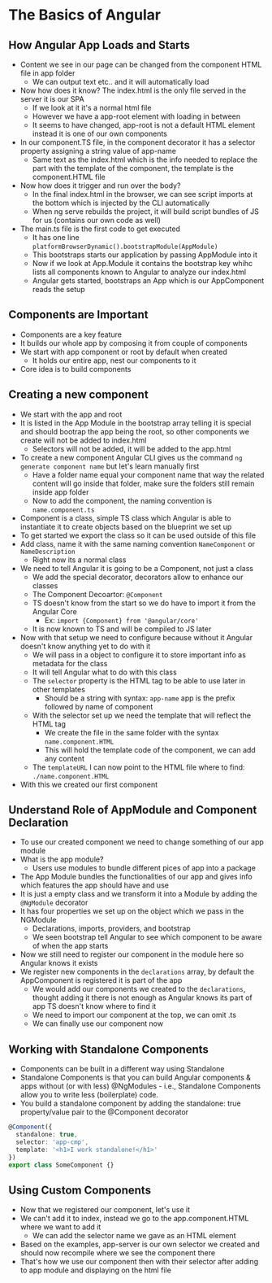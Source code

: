 # The Basics of Angular

## How Angular App Loads and Starts
* Content we see in our page can be changed from the component HTML file in app folder
  * We can output text etc.. and it will automatically load
* Now how does it know? The index.html is the only file served in the server it is our SPA
  * If we look at it it's a normal html file
  * However we have a app-root element with loading in between
  * It seems to have changed, app-root is not a default HTML element instead it is one of our own components
* In our component.TS file, in the component decorator it has a selector property assigning a string value of app-name
  * Same text as the index.html which is the info needed to replace the part with the template of the component, the template is the component.HTML file
* Now how does it trigger and run over the body?
  * In the final index.html in the browser, we can see script imports at the bottom which is injected by the CLI automatically
  * When ng serve rebuilds the project, it will build script bundles of JS for us (contains our own code as well)
* The main.ts file is the first code to get executed
  * It has one line `platformBrowserDynamic().bootstrapModule(AppModule)`
  * This bootstraps starts our application by passing AppModule into it
  * Now if we look at App.Module it contains the bootstrap key whihc lists all components known to Angular to analyze our index.html
  * Angular gets started, bootstraps an App which is our AppComponent reads the setup

## Components are Important
* Components are a key feature
* It builds our whole app by composing it from couple of components
* We start with app component or root by default when created
  * It holds our entire app, nest our components to it
* Core idea is to build components

## Creating a new component
* We start with the app and root
* It is listed in the App Module in the bootstrap array telling it is special and should bootrap the app being the root, so other components we create will not be added to index.html
  * Selectors will not be added, it will be added to the app.html
* To create a new component Angular CLI gives us the command `ng generate component name` but let's learn manually first
  * Have a folder name equal your component name that way the related content will go inside that folder, make sure the folders still remain inside app folder
  * Now to add the component, the naming convention is `name.component.ts`
* Component is a class, simple TS class which Angular is able to instantiate it to create objects based on the blueprint we set up
* To get started we export the class so it can be used outside of this file
* Add class, name it with the same naming convention `NameComponent` or `NameDescription`
  * Right now its a normal class
* We need to tell Angular it is going to be a Component, not just a class
  * We add the special decorator, decorators allow to enhance our classes
  * The Component Decoartor: `@Component`
  * TS doesn't know from the start so we do have to import it from the Angular Core
    * Ex: `import {Component} from '@angular/core'`
  * It is now known to TS and will be compiled to JS later
* Now with that setup we need to configure because without it Angular doesn't know anything yet to do with it
  * We will pass in a object to configure it to store important info as metadata for the class
  * It will tell Angular what to do with this class
  * The `selector` property is the HTML tag to be able to use later in other templates
    * Should be a string with syntax: `app-name` app is the prefix followed by name of component
  * With the selector set up we need the template that will reflect the HTML tag
    * We create the file in the same folder with the syntax `name.component.HTML`
    * This will hold the template code of the component, we can add any content
  * The `templateURL` I can now point to the HTML file where to find: `./name.component.HTML`
* With this we created our first component

## Understand Role of AppModule and Component Declaration
* To use our created component we need to change something of our app module
* What is the app module?
  * Users use modules to bundle different pices of app into a package
* The App Module bundles the functionalities of our app and gives info which features the app should have and use
* It is just a empty class and we transform it into a Module by adding the `@NgModule` decorator
* It has four properties we set up on the object which we pass in the NGModule
  * Declarations, imports, providers, and bootstrap
  * We seen bootstrap tell Angular to see which component to be aware of when the app starts
* Now we still need to register our component in the module here so Angular knows it exists
* We register new components in the `declarations` array, by default the AppComponent is registered  it is part of the app
  * We would add our components we created to the `declarations`, thought adding it there is not enough as Angular knows its part of app TS doesn't know where to find it
  * We need to import our component at the top, we can omit .ts
  * We can finally use our component now

## Working with Standalone Components
* Components can be built in a different way using Standalone
* Standalone Components is that you can build Angular components & apps without (or with less) @NgModules - i.e., Standalone Components allow you to write less (boilerplate) code.
* You build a standalone component by adding the standalone: true property/value pair to the @Component decorator
```Typescript
@Component({
  standalone: true,
  selector: 'app-cmp',
  template: '<h1>I work standalone!</h1>'
})
export class SomeComponent {}
```

## Using Custom Components
* Now that we registered our component, let's use it
* We can't add it to index, instead we go to the app.component.HTML where we want to add it
  * We can add the selector name we gave as an HTML element <app-name>
* Based on the examples, app-server is our own selector we created and should now recompile where we see the component there
* That's how we use our component then with their selector after adding to app module and displaying on the html file
